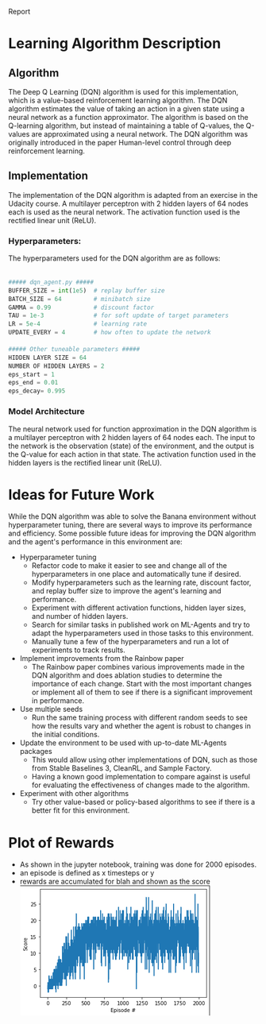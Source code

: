 Report

# Learning Algorithm Description
## Algorithm
The Deep Q Learning (DQN) algorithm is used for this implementation, which is a value-based reinforcement learning algorithm. The DQN algorithm estimates the value of taking an action in a given state using a neural network as a function approximator. The algorithm is based on the Q-learning algorithm, but instead of maintaining a table of Q-values, the Q-values are approximated using a neural network. The DQN algorithm was originally introduced in the paper Human-level control through deep reinforcement learning.

## Implementation
The implementation of the DQN algorithm is adapted from an exercise in the Udacity course. A multilayer perceptron with 2 hidden layers of 64 nodes each is used as the neural network. The activation function used is the rectified linear unit (ReLU).

### Hyperparameters:

The hyperparameters used for the DQN algorithm are as follows:

```python

##### dqn_agent.py #####
BUFFER_SIZE = int(1e5)  # replay buffer size
BATCH_SIZE = 64         # minibatch size
GAMMA = 0.99            # discount factor
TAU = 1e-3              # for soft update of target parameters
LR = 5e-4               # learning rate 
UPDATE_EVERY = 4        # how often to update the network

##### Other tuneable parameters #####
HIDDEN LAYER SIZE = 64
NUMBER OF HIDDEN LAYERS = 2
eps_start = 1
eps_end = 0.01
eps_decay= 0.995
```

### Model Architecture
The neural network used for function approximation in the DQN algorithm is a multilayer perceptron with 2 hidden layers of 64 nodes each. The input to the network is the observation (state) of the environment, and the output is the Q-value for each action in that state. The activation function used in the hidden layers is the rectified linear unit (ReLU).

# Ideas for Future Work
While the DQN algorithm was able to solve the Banana environment without hyperparameter tuning, there are several ways to improve its performance and efficiency. Some possible future ideas for improving the DQN algorithm and the agent's performance in this environment are:

* Hyperparameter tuning
  * Refactor code to make it easier to see and change all of the hyperparameters in one place and automatically tune if desired. 
  * Modify hyperparameters such as the learning rate, discount factor, and replay buffer size to improve the agent's learning and performance.
  * Experiment with different activation functions, hidden layer sizes, and number of hidden layers.
  * Search for similar tasks in published work on ML-Agents and try to adapt the hyperparameters used in those tasks to this environment.
  * Manually tune a few of the hyperparameters and run a lot of experiments to track results.
* Implement improvements from the Rainbow paper
  * The Rainbow paper combines various improvements made in the DQN algorithm and does ablation studies to determine the importance of each change. Start with the most important changes or implement all of them to see if there is a significant improvement in performance.
* Use multiple seeds
  * Run the same training process with different random seeds to see how the results vary and whether the agent is robust to changes in the initial conditions.
* Update the environment to be used with up-to-date ML-Agents packages
  * This would allow using other implementations of DQN, such as those from Stable Baselines 3, CleanRL, and Sample Factory.
  * Having a known good implementation to compare against is useful for evaluating the effectiveness of changes made to the algorithm.
* Experiment with other algorithms
  * Try other value-based or policy-based algorithms to see if there is a better fit for this environment.

# Plot of Rewards
* As shown in the jupyter notebook, training was done for 2000 episodes.  
* an episode is defined as x timesteps or y
* rewards are accumulated for blah and shown as the score
![Episode rewards](2000_episode_rewards_plot_3.png "Episode rewards")


